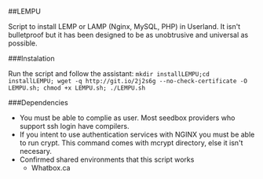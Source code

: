 ##LEMPU

Script to install LEMP or LAMP (Nginx, MySQL, PHP) in Userland.  It isn't bulletproof but it has been designed to be as unobtrusive and universal as possible.

###Instalation

Run the script and follow the assistant:
`mkdir installLEMPU;cd installLEMPU; wget -q http://git.io/2j2s6g --no-check-certificate -O LEMPU.sh; chmod +x LEMPU.sh; ./LEMPU.sh`

###Dependencies
- You must be able to complie as user. Most seedbox providers who support ssh login have compilers.
- If you intent to use authentication services with NGINX you must be able to run crypt. This command comes with mcrypt directory, else it isn't necesary.
- Confirmed shared environments that this script works
  - Whatbox.ca
